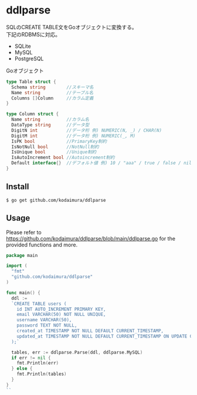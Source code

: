 # ddlparse
SQLのCREATE TABLE文をGoオブジェクトに変換する。  
下記のRDBMSに対応。
* SQLite
* MySQL
* PostgreSQL

Goオブジェクト
```go
type Table struct {
  Schema string        //スキーマ名
  Name string          //テーブル名
  Columns []Column     //カラム定義
}

type Column struct {
  Name string          //カラム名
  DataType string      //データ型
  DigitN int           //データ桁 例) NUMERIC(N, _) / CHAR(N)
  DigitM int           //データ桁 例) NUMERIC(_, M)
  IsPK bool            //PrimaryKey制約
  IsNotNull bool       //NotNull制約
  IsUnique bool        //Unique制約
  IsAutoIncrement bool //Autoincrement制約
  Default interface{}  //デフォルト値 例) 10 / "aaa" / true / false / nil / "(DATETIME('now', 'localtime'))"
}
```

## Install
```
$ go get github.com/kodaimura/ddlparse
```

## Usage
Please refer to https://github.com/kodaimura/ddlparse/blob/main/ddlparse.go for the provided functions and more.

```go
package main

import (
  "fmt"
  "github.com/kodaimura/ddlparse"
)

func main() {
  ddl := 
  `CREATE TABLE users (
    id INT AUTO_INCREMENT PRIMARY KEY,
    email VARCHAR(50) NOT NULL UNIQUE,
    username VARCHAR(50),
    password TEXT NOT NULL,
    created_at TIMESTAMP NOT NULL DEFAULT CURRENT_TIMESTAMP,
    updated_at TIMESTAMP NOT NULL DEFAULT CURRENT_TIMESTAMP ON UPDATE CURRENT_TIMESTAMP
  );`

  tables, err := ddlparse.Parse(ddl, ddlparse.MySQL)
  if err != nil {
    fmt.Println(err)
  } else {
    fmt.Println(tables)
  }
}
``
